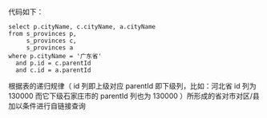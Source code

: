 代码如下：

	select p.cityName, c.cityName, a.cityName
	from s_provinces p,
	     s_provinces c,
	     s_provinces a
	where p.cityName = '广东省'
	  and p.id = c.parentId
	  and c.id = a.parentId

根据表的递归规律（ id 列即上级对应 parentId 即下级列，比如：河北省 id 列为 130000 而它下级石家庄市的 parentId 列也为 130000 ）所形成的省对市对区/县加以条件进行自链接查询	

